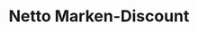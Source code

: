 ---
title: "Netto Marken-Discount"
url: /berlin/netto-marken-discount-alt-moabit/
shop: Supermarkt
---